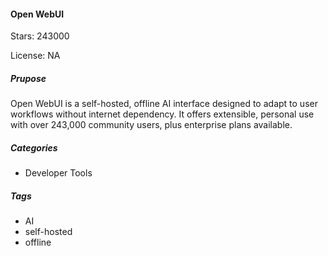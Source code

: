 #### Open WebUI

Stars: 243000

License: NA

##### Prupose

Open WebUI is a self-hosted, offline AI interface designed to adapt to user workflows without internet dependency. It offers extensible, personal use with over 243,000 community users, plus enterprise plans available.

##### Categories

 - Developer Tools

##### Tags

- AI
- self-hosted
- offline